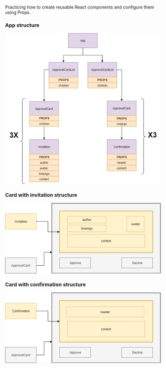 Practicing how to create reusable React components and configure them using Props.

### App structure

![app](public/img/app.jpg)

### Card with invitation structure

![invitation](public/img/invitation.jpg)

### Card with confirmation structure

![confirmation](public/img/confirmation.jpg)
